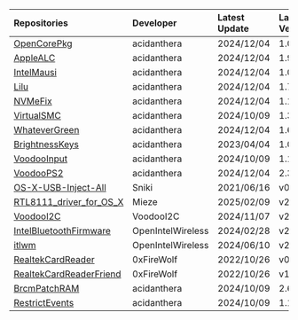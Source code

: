 | Repositories | Developer | Latest Update | Latest Version | Files                           |
|:-------------|:----------|:--------------|:---------------|:--------------------------------|
| [OpenCorePkg](https://github.com/acidanthera/OpenCorePkg) | acidanthera | 2024/12/04 | 1.0.3 | [OpenCore-1.0.3-RELEASE.zip](https://mirror.ghproxy.com/https://github.com/acidanthera/OpenCorePkg/releases/download/1.0.3/OpenCore-1.0.3-RELEASE.zip) |
| [AppleALC](https://github.com/acidanthera/AppleALC) | acidanthera | 2024/12/04 | 1.9.3 | [AppleALC-1.9.3-RELEASE.zip](https://mirror.ghproxy.com/https://github.com/acidanthera/AppleALC/releases/download/1.9.3/AppleALC-1.9.3-RELEASE.zip) |
| [IntelMausi](https://github.com/acidanthera/IntelMausi) | acidanthera | 2024/12/04 | 1.0.8 | [IntelMausi-1.0.8-RELEASE.zip](https://mirror.ghproxy.com/https://github.com/acidanthera/IntelMausi/releases/download/1.0.8/IntelMausi-1.0.8-RELEASE.zip) |
| [Lilu](https://github.com/acidanthera/Lilu) | acidanthera | 2024/12/04 | 1.7.0 | [Lilu-1.7.0-RELEASE.zip](https://mirror.ghproxy.com/https://github.com/acidanthera/Lilu/releases/download/1.7.0/Lilu-1.7.0-RELEASE.zip) |
| [NVMeFix](https://github.com/acidanthera/NVMeFix) | acidanthera | 2024/12/04 | 1.1.2 | [NVMeFix-1.1.2-RELEASE.zip](https://mirror.ghproxy.com/https://github.com/acidanthera/NVMeFix/releases/download/1.1.2/NVMeFix-1.1.2-RELEASE.zip) |
| [VirtualSMC](https://github.com/acidanthera/VirtualSMC) | acidanthera | 2024/10/09 | 1.3.4 | [VirtualSMC-1.3.4-RELEASE.zip](https://mirror.ghproxy.com/https://github.com/acidanthera/VirtualSMC/releases/download/1.3.4/VirtualSMC-1.3.4-RELEASE.zip) |
| [WhateverGreen](https://github.com/acidanthera/WhateverGreen) | acidanthera | 2024/12/04 | 1.6.9 | [WhateverGreen-1.6.9-RELEASE.zip](https://mirror.ghproxy.com/https://github.com/acidanthera/WhateverGreen/releases/download/1.6.9/WhateverGreen-1.6.9-RELEASE.zip) |
| [BrightnessKeys](https://github.com/acidanthera/BrightnessKeys) | acidanthera | 2023/04/04 | 1.0.3 | [BrightnessKeys-1.0.3-RELEASE.zip](https://mirror.ghproxy.com/https://github.com/acidanthera/BrightnessKeys/releases/download/1.0.3/BrightnessKeys-1.0.3-RELEASE.zip) |
| [VoodooInput](https://github.com/acidanthera/VoodooInput) | acidanthera | 2024/10/09 | 1.1.6 | [VoodooInput-1.1.6-RELEASE.zip](https://mirror.ghproxy.com/https://github.com/acidanthera/VoodooInput/releases/download/1.1.6/VoodooInput-1.1.6-RELEASE.zip) |
| [VoodooPS2](https://github.com/acidanthera/VoodooPS2) | acidanthera | 2024/12/04 | 2.3.7 | [VoodooPS2Controller-2.3.7-RELEASE.zip](https://mirror.ghproxy.com/https://github.com/acidanthera/VoodooPS2/releases/download/2.3.7/VoodooPS2Controller-2.3.7-RELEASE.zip) |
| [OS-X-USB-Inject-All](https://github.com/Sniki/OS-X-USB-Inject-All) | Sniki | 2021/06/16 | v0.7.6 | [USBInjectAll-0.7.6-RELEASE.zip](https://mirror.ghproxy.com/https://github.com/Sniki/OS-X-USB-Inject-All/releases/download/v0.7.6/USBInjectAll-0.7.6-RELEASE.zip) |
| [RTL8111_driver_for_OS_X](https://github.com/Mieze/RTL8111_driver_for_OS_X) | Mieze | 2025/02/09 | v2.5.0d4 | [RealtekRTL8111-V2.5.0d4.zip](https://mirror.ghproxy.com/https://github.com/Mieze/RTL8111_driver_for_OS_X/releases/download/v2.5.0d4/RealtekRTL8111-V2.5.0d4.zip) |
| [VoodooI2C](https://github.com/VoodooI2C/VoodooI2C) | VoodooI2C | 2024/11/07 | v2.9.1 | [VoodooI2C-2.9.1-RELEASE.zip](https://mirror.ghproxy.com/https://github.com/VoodooI2C/VoodooI2C/releases/download/v2.9.1/VoodooI2C-2.9.1-RELEASE.zip) |
| [IntelBluetoothFirmware](https://github.com/OpenIntelWireless/IntelBluetoothFirmware) | OpenIntelWireless | 2024/02/28 | v2.4.0 | [IntelBluetooth-v2.4.0.zip](https://mirror.ghproxy.com/https://github.com/OpenIntelWireless/IntelBluetoothFirmware/releases/download/v2.4.0/IntelBluetooth-v2.4.0.zip) |
| [itlwm](https://github.com/OpenIntelWireless/itlwm) | OpenIntelWireless | 2024/06/10 | v2.3.0 | [AirportItlwm_v2.3.0_stable_Sonoma14.4.kext.zip](https://mirror.ghproxy.com/https://github.com/OpenIntelWireless/itlwm/releases/download/v2.3.0/AirportItlwm_v2.3.0_stable_Sonoma14.4.kext.zip),[AirportItlwm_v2.3.0_stable_Sonoma14.0.kext.zip](https://mirror.ghproxy.com/https://github.com/OpenIntelWireless/itlwm/releases/download/v2.3.0/AirportItlwm_v2.3.0_stable_Sonoma14.0.kext.zip),[AirportItlwm_v2.3.0_stable_Ventura.kext.zip](https://mirror.ghproxy.com/https://github.com/OpenIntelWireless/itlwm/releases/download/v2.3.0/AirportItlwm_v2.3.0_stable_Ventura.kext.zip),[AirportItlwm_v2.3.0_stable_Monterey.kext.zip](https://mirror.ghproxy.com/https://github.com/OpenIntelWireless/itlwm/releases/download/v2.3.0/AirportItlwm_v2.3.0_stable_Monterey.kext.zip),[AirportItlwm_v2.3.0_stable_BigSur.kext.zip](https://mirror.ghproxy.com/https://github.com/OpenIntelWireless/itlwm/releases/download/v2.3.0/AirportItlwm_v2.3.0_stable_BigSur.kext.zip),[AirportItlwm_v2.3.0_stable_Catalina.kext.zip](https://mirror.ghproxy.com/https://github.com/OpenIntelWireless/itlwm/releases/download/v2.3.0/AirportItlwm_v2.3.0_stable_Catalina.kext.zip),[AirportItlwm_v2.3.0_stable_Mojave.kext.zip](https://mirror.ghproxy.com/https://github.com/OpenIntelWireless/itlwm/releases/download/v2.3.0/AirportItlwm_v2.3.0_stable_Mojave.kext.zip),[AirportItlwm_v2.3.0_stable_HighSierra.kext.zip](https://mirror.ghproxy.com/https://github.com/OpenIntelWireless/itlwm/releases/download/v2.3.0/AirportItlwm_v2.3.0_stable_HighSierra.kext.zip),[itlwm_v2.3.0_stable.kext.zip](https://mirror.ghproxy.com/https://github.com/OpenIntelWireless/itlwm/releases/download/v2.3.0/itlwm_v2.3.0_stable.kext.zip) |
| [RealtekCardReader](https://github.com/0xFireWolf/RealtekCardReader) | 0xFireWolf | 2022/10/26 | v0.9.7 | [RealtekCardReader_0.9.7_006a845_RELEASE.zip](https://mirror.ghproxy.com/https://github.com/0xFireWolf/RealtekCardReader/releases/download/v0.9.7/RealtekCardReader_0.9.7_006a845_RELEASE.zip) |
| [RealtekCardReaderFriend](https://github.com/0xFireWolf/RealtekCardReaderFriend) | 0xFireWolf | 2022/10/26 | v1.0.4 | [RealtekCardReaderFriend_1.0.4_e1e3301_RELEASE.zip](https://mirror.ghproxy.com/https://github.com/0xFireWolf/RealtekCardReaderFriend/releases/download/v1.0.4/RealtekCardReaderFriend_1.0.4_e1e3301_RELEASE.zip) |
| [BrcmPatchRAM](https://github.com/acidanthera/BrcmPatchRAM) | acidanthera | 2024/10/09 | 2.6.9 | [BrcmPatchRAM-2.6.9-RELEASE.zip](https://mirror.ghproxy.com/https://github.com/acidanthera/BrcmPatchRAM/releases/download/2.6.9/BrcmPatchRAM-2.6.9-RELEASE.zip) |
| [RestrictEvents](https://github.com/acidanthera/RestrictEvents) | acidanthera | 2024/10/09 | 1.1.5 | [RestrictEvents-1.1.5-RELEASE.zip](https://mirror.ghproxy.com/https://github.com/acidanthera/RestrictEvents/releases/download/1.1.5/RestrictEvents-1.1.5-RELEASE.zip) |
